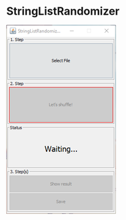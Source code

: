# StringListRandomizer
![Screenshot (Version 0.1.0)](https://github.com/xTheAgentx/StringListRandomizer/raw/main/StringListRandomizer-0.1.0_Screenshot.png)
